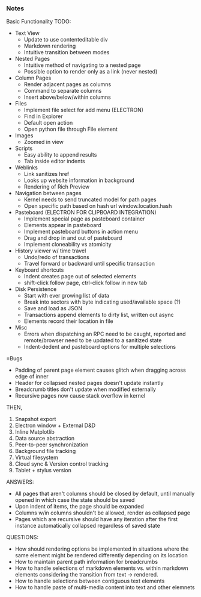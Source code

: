 ### Notes

Basic Functionality TODO:

- Text View
    - Update to use contenteditable div
    - Markdown rendering
    - Intuitive transition between modes
- Nested Pages
    - Intuitive method of navigating to a nested page
    - Possible option to render only as a link (never nested)
- Column Pages
    - Render adjacent pages as columns
    - Command to separate columns
    - Insert above/below/within columns
- Files
    - Implement file select for add menu (ELECTRON)
    - Find in Explorer
    - Default open action
    - Open python file through File element
- Images
    - Zoomed in view
- Scripts
    - Easy ability to append results
    - Tab inside editor indents
- Weblinks
    - Link sanitizes href
    - Looks up website information in background
    - Rendering of Rich Preview
- Navigation between pages
    - Kernel needs to send truncated model for path pages
    - Open specific path based on hash url window.location.hash
- Pasteboard (ELECTRON FOR CLIPBOARD INTEGRATION)
    - Implement special page as pasteboard container
    - Elements appear in pasteboard
    - Implement pasteboard buttons in action menu
    - Drag and drop in and out of pasteboard
    - Implement cloneability vs atomicity
- History viewer w/ time travel
    - Undo/redo of transactions
    - Travel forward or backward until specific transaction
- Keyboard shortcuts
    - Indent creates page out of selected elements
    - shift-click follow page, ctrl-click follow in new tab
- Disk Persistence
    - Start with ever growing list of data
    - Break into sectors with byte indicating used/available space (?)
    - Save and load as JSON
    - Transactions append elements to dirty list, written out async
    - Elements record their location in file
- Misc
    - Errors when dispatching an RPC need to be caught, reported
        and remote/browser need to be updated to a sanitized state
    - Indent-dedent and pasteboard options for multiple selections
    
=Bugs
- Padding of parent page element causes glitch when dragging across edge of inner
- Header for collapsed nested pages doesn't update instantly
- Breadcrumb titles don't update when modified externally
- Recursive pages now cause stack overflow in kernel

THEN,
1. Snapshot export
2. Electron window + External D&D
3. Inline Matplotlib
4. Data source abstraction
5. Peer-to-peer synchronization
6. Background file tracking
7. Virtual filesystem
8. Cloud sync & Version control tracking
9. Tablet + stylus version

ANSWERS:
- All pages that aren't columns should be closed by default, until manually
    opened in which case the state should be saved
- Upon indent of items, the page should be expanded
- Columns w/in columns shouldn't be allowed, render as collapsed page
- Pages which are recursive should have any iteration after the first
    instance automatically collapsed regardless of saved state

QUESTIONS:
- How should rendering options be implemented in situations where the same
    element might be rendered differently depending on its location
- How to maintain parent path information for breadcrumbs
- How to handle selections of markdown elements vs. within markdown elements
    considering the transition from text -> rendered.
- How to handle selections between contiguous text elements
- How to handle paste of multi-media content into text and other elemnets